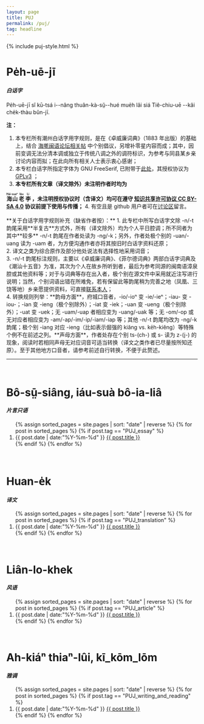 ```yaml
---
layout: page
title: PUJ
permalink: /puj/
tag: headline
---
```


{% include puj-style.html %}

# Pe̍h-uē-jī

<h4><i>白话字</i></h4>

Pe̍h-uē-jī sĭ kū-tsá i&#x002D;&#x002D;nâng thuân-kà-sṳ̆&#x002D;&#x002D;hué mue̍h lâi siá Tiê-chiu-uē &#x002D;&#x002D;kâi che̍k-thàu bûn-jī.

**注：**
1. 本专栏所有潮州白话字用字规则，是在《卓威廉词典》（1883 年出版）的基础上，结合 <a href="https://www.ispeakmin.com/bbs/thread-2784-1.html" target="_blank">海墘闽语论坛相关帖</a> 中个别倡议，另增补零星内容而成；其中，因前变调无法分清本调或独立于传统八调之外的调符标识，为参考与同县某乡亲讨论内容而拟；在此向所有相关人士表示衷心感谢；
2. 本专栏白话字所指定字体为 GNU FreeSerif, 已附带于<a href="../css/FreeSerif.ttf" target="_blank">此处</a>，其授权协议为 <a href="https://www.gnu.org/software/freefont/license.html" target="_blank">GPLv3</a> ；
3. <b>本专栏所有文章（译文除外）未注明作者时均为
<ruby style="ruby-position:over">
		<rb class="markup_main">海山</rb>
		<rp>(</rp><rt class="markup_over">Hái-suaⁿ</rt><rp>)</rp>
</ruby>
<ruby style="ruby-position:over">
		<rb class="markup_main">老</rb>
		<rp>(</rp><rt class="markup_over">lău</rt><rp>)</rp>
</ruby>
<ruby style="ruby-position:over">
		<rb class="markup_main">李</rb>
		<rp>(</rp><rt class="markup_over">Lí</rt><rp>)</rp>
</ruby>，未注明授权协议时（含译文）均可在遵守 <a href="https://creativecommons.org/licenses/by-sa/4.0/deed.zh" target="_blank">知识共享许可协议 CC BY-SA 4.0</a> 协议前提下使用与传播；</b>
4. 有空且是 github 用户者可在<a href="https://github.com/DonAnthonyLee/DonAnthonyLee.github.io/discussions/10" target="_blank">讨论区</a>留言。
<br>


<br>
**关于白话字用字规则补充（缺省作者按）：**
1. 此专栏中所写白话字文除 -n/-t 韵尾采用**半复古**方式外，所有（译文除外）均为个人平日腔调；所不同者为其中**较多** -n/-t 韵尾在作者处读为 -ng/-k；另外，作者处极个别的 -uan/-uang 读为 -uam 者，为方便沟通作者亦将其按旧时白话字资料还原；<br>
2. 译文之类为综合原作及部分他处说法有选择性地采用词音；<br>
3. -n/-t 韵尾标注规则，主要以《卓威廉词典》、《菲尔德词典》两部白话字词典及《潮汕十五音》为准，其次为个人在故乡所听到者，最后为参考同源的闽南语漳泉腔或其他资料等；对于与词典等存在出入者，极个别在源文件中采用就近注写进行说明；当然，个别词语出错在所难免，若有保留此等韵尾稍为完善之地（凤凰、三饶等地）乡亲愿提供资料，可直接<a href="mailto:don.anthony.lee@gmail.com">联系本人</a>；<br>
4. 转换规则列举：**韵母方面**，府城口音者，-io/-ioⁿ 变 -ie/-ieⁿ；-iau- 变 -iou-；-ian 变 -ieng（极个别除外）；-iat 变 -iek；-uan 变 -ueng（极个别除外）；-uat 变 -uek；无 -uam/-uap 者相应变为 -uang/-uak 等；无 -om/-op 或无对应者相应变为 -am/-ap/-im/-ip/-iam/-iap 等；其他 -n/-t 韵尾均改为 -ng/-k 韵尾；极个别 -iang 对应 -ieng（比如表示倔强的 kiăng vs. ke̍h-kiĕng）等特殊个例不在前述之列。**声母方面**，作者处存在个别 ts-(ch-) 或 s- 读为 z-(j-) 的现象，阅读时若相同声母无对应词音可适当转换（译文之类作者已尽量按所知还原）。至于其他地方口音者，请参考前述自行转换，不便于此赘述。
<br>

<hr>
<br>

# Bô-sṳ̄-siâng, iáu-suà bô-ia-liâ

<h4><i>片言只语</i></h4>

<section class="PUJ container posts-content">
<ol class="posts-list">
{% assign sorted_pages = site.pages | sort: "date" | reverse %}
{% for post in sorted_pages %}
  {% if post.tag == "PUJ_essay" %}
      <li class="posts-list-item">
        <span class="posts-list-meta">{{ post.date | date:"%Y-%m-%d" }}</span>
        <a class="posts-list-name" href="{{ site.url }}{{ post.url }}">{{ post.title }}</a>
      </li>
  {% endif %}
{% endfor %}
</ol>
</section>
<br>

# Huan-e̍k

<h4><i>译文</i></h4>

<section class="PUJ container posts-content">
<ol class="posts-list">
{% assign sorted_pages = site.pages | sort: "date" | reverse %}
{% for post in sorted_pages %}
  {% if post.tag == "PUJ_translation" %}
      <li class="posts-list-item">
        <span class="posts-list-meta">{{ post.date | date:"%Y-%m-%d" }}</span>
        <a class="posts-list-name" href="{{ site.url }}{{ post.url }}">{{ post.title }}</a>
      </li>
  {% endif %}
{% endfor %}
</ol>
</section>
<br>

# Liân-lo-khek

<h4><i>风语</i></h4>

<section class="PUJ container posts-content">
<ol class="posts-list">
{% assign sorted_pages = site.pages | sort: "date" | reverse %}
{% for post in sorted_pages %}
  {% if post.tag == "PUJ_article" %}
      <li class="posts-list-item">
        <span class="posts-list-meta">{{ post.date | date:"%Y-%m-%d" }}</span>
        <a class="posts-list-name" href="{{ site.url }}{{ post.url }}">{{ post.title }}</a>
      </li>
  {% endif %}
{% endfor %}
</ol>
</section>
<br>

# Ah-kiáⁿ thiaⁿ-lûi, kī_kōm_lōm

<h4><i>雅调</i></h4>

<section class="PUJ container posts-content">
<ol class="posts-list">
{% assign sorted_pages = site.pages | sort: "date" | reverse %}
{% for post in sorted_pages %}
  {% if post.tag == "PUJ_writing_and_reading" %}
      <li class="posts-list-item">
        <span class="posts-list-meta">{{ post.date | date:"%Y-%m-%d" }}</span>
        <a class="posts-list-name" href="{{ site.url }}{{ post.url }}">{{ post.title }}</a>
      </li>
  {% endif %}
{% endfor %}
</ol>
</section>
<br>
